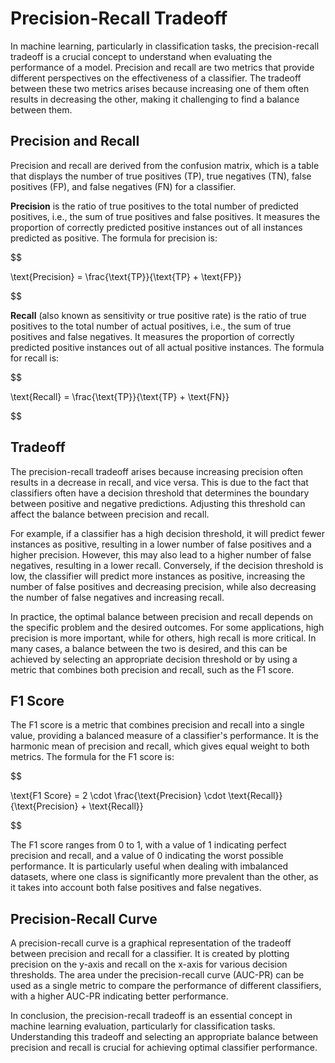# Precision-Recall Tradeoff

In machine learning, particularly in classification tasks, the precision-recall tradeoff is a crucial concept to understand when evaluating the performance of a model. Precision and recall are two metrics that provide different perspectives on the effectiveness of a classifier. The tradeoff between these two metrics arises because increasing one of them often results in decreasing the other, making it challenging to find a balance between them.

## Precision and Recall

Precision and recall are derived from the confusion matrix, which is a table that displays the number of true positives (TP), true negatives (TN), false positives (FP), and false negatives (FN) for a classifier.

**Precision** is the ratio of true positives to the total number of predicted positives, i.e., the sum of true positives and false positives. It measures the proportion of correctly predicted positive instances out of all instances predicted as positive. The formula for precision is:


$$

\text{Precision} = \frac{\text{TP}}{\text{TP} + \text{FP}}

$$


**Recall** (also known as sensitivity or true positive rate) is the ratio of true positives to the total number of actual positives, i.e., the sum of true positives and false negatives. It measures the proportion of correctly predicted positive instances out of all actual positive instances. The formula for recall is:


$$

\text{Recall} = \frac{\text{TP}}{\text{TP} + \text{FN}}

$$


## Tradeoff

The precision-recall tradeoff arises because increasing precision often results in a decrease in recall, and vice versa. This is due to the fact that classifiers often have a decision threshold that determines the boundary between positive and negative predictions. Adjusting this threshold can affect the balance between precision and recall.

For example, if a classifier has a high decision threshold, it will predict fewer instances as positive, resulting in a lower number of false positives and a higher precision. However, this may also lead to a higher number of false negatives, resulting in a lower recall. Conversely, if the decision threshold is low, the classifier will predict more instances as positive, increasing the number of false positives and decreasing precision, while also decreasing the number of false negatives and increasing recall.

In practice, the optimal balance between precision and recall depends on the specific problem and the desired outcomes. For some applications, high precision is more important, while for others, high recall is more critical. In many cases, a balance between the two is desired, and this can be achieved by selecting an appropriate decision threshold or by using a metric that combines both precision and recall, such as the F1 score.

## F1 Score

The F1 score is a metric that combines precision and recall into a single value, providing a balanced measure of a classifier's performance. It is the harmonic mean of precision and recall, which gives equal weight to both metrics. The formula for the F1 score is:


$$

\text{F1 Score} = 2 \cdot \frac{\text{Precision} \cdot \text{Recall}}{\text{Precision} + \text{Recall}}

$$


The F1 score ranges from 0 to 1, with a value of 1 indicating perfect precision and recall, and a value of 0 indicating the worst possible performance. It is particularly useful when dealing with imbalanced datasets, where one class is significantly more prevalent than the other, as it takes into account both false positives and false negatives.

## Precision-Recall Curve

A precision-recall curve is a graphical representation of the tradeoff between precision and recall for a classifier. It is created by plotting precision on the y-axis and recall on the x-axis for various decision thresholds. The area under the precision-recall curve (AUC-PR) can be used as a single metric to compare the performance of different classifiers, with a higher AUC-PR indicating better performance.

In conclusion, the precision-recall tradeoff is an essential concept in machine learning evaluation, particularly for classification tasks. Understanding this tradeoff and selecting an appropriate balance between precision and recall is crucial for achieving optimal classifier performance.
